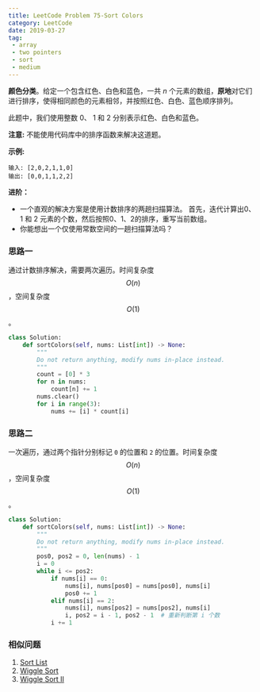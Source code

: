 ```yaml
---
title: LeetCode Problem 75-Sort Colors
category: LeetCode
date: 2019-03-27
tag:
 - array
 - two pointers
 - sort
 - medium
---
```


**颜色分类**。给定一个包含红色、白色和蓝色，一共 *n* 个元素的数组，**原地**对它们进行排序，使得相同颜色的元素相邻，并按照红色、白色、蓝色顺序排列。

此题中，我们使用整数 0、 1 和 2 分别表示红色、白色和蓝色。

<!-- more -->

**注意:**
不能使用代码库中的排序函数来解决这道题。

**示例:**

```
输入: [2,0,2,1,1,0]
输出: [0,0,1,1,2,2]
```

**进阶：**

- 一个直观的解决方案是使用计数排序的两趟扫描算法。
  首先，迭代计算出0、1 和 2 元素的个数，然后按照0、1、2的排序，重写当前数组。
- 你能想出一个仅使用常数空间的一趟扫描算法吗？

### 思路一

通过计数排序解决，需要两次遍历。时间复杂度 $$O(n)$$，空间复杂度 $$O(1)$$。

```python
class Solution:
    def sortColors(self, nums: List[int]) -> None:
        """
        Do not return anything, modify nums in-place instead.
        """
        count = [0] * 3
        for n in nums:
            count[n] += 1
        nums.clear()
        for i in range(3):
            nums += [i] * count[i]
```

### 思路二

一次遍历，通过两个指针分别标记 `0` 的位置和 `2` 的位置。时间复杂度 $$O(n)$$，空间复杂度 $$O(1)$$。

```python
class Solution:
    def sortColors(self, nums: List[int]) -> None:
        """
        Do not return anything, modify nums in-place instead.
        """
        pos0, pos2 = 0, len(nums) - 1
        i = 0
        while i <= pos2:
            if nums[i] == 0:
                nums[i], nums[pos0] = nums[pos0], nums[i]
                pos0 += 1
            elif nums[i] == 2:
                nums[i], nums[pos2] = nums[pos2], nums[i]
                i, pos2 = i - 1, pos2 - 1  # 重新判断第 i 个数
            i += 1
```

### 相似问题

1. [Sort List](https://leetcode.com/problems/sort-list/)
2. [Wiggle Sort](https://leetcode.com/problems/wiggle-sort/)
3. [Wiggle Sort II](https://leetcode.com/problems/wiggle-sort-ii/)
